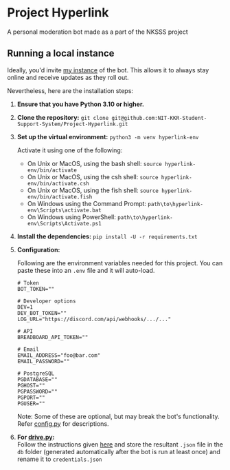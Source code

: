 # Project Hyperlink

A personal moderation bot made as a part of the NKSSS project

## Running a local instance

Ideally, you'd invite [my instance](https://discord.com/oauth2/authorize?client_id=789474485555953694&scope=bot+applications.commands&permissions=284407639234 "Bot's invite link") of the bot. This allows it to always stay online and receive updates as they roll out.

Nevertheless, here are the installation steps:

1. **Ensure that you have Python 3.10 or higher.**

2. **Clone the repository:** `git clone git@github.com:NIT-KKR-Student-Support-System/Project-Hyperlink.git`

3. **Set up the virtual environment:** `python3 -m venv hyperlink-env`

   Activate it using one of the following:

   - On Unix or MacOS, using the bash shell: `source hyperlink-env/bin/activate`
   - On Unix or MacOS, using the csh shell: `source hyperlink-env/bin/activate.csh`
   - On Unix or MacOS, using the fish shell: `source hyperlink-env/bin/activate.fish`
   - On Windows using the Command Prompt: `path\to\hyperlink-env\Scripts\activate.bat`
   - On Windows using PowerShell: `path\to\hyperlink-env\Scripts\Activate.ps1`

4. **Install the dependencies:** `pip install -U -r requirements.txt`

5. **Configuration:**

   Following are the environment variables needed for this project. You can paste these into an `.env` file and it will auto-load.
   ```properties
   # Token
   BOT_TOKEN=""

   # Developer options
   DEV=1
   DEV_BOT_TOKEN=""
   LOG_URL="https://discord.com/api/webhooks/.../..."

   # API
   BREADBOARD_API_TOKEN=""

   # Email
   EMAIL_ADDRESS="foo@bar.com"
   EMAIL_PASSWORD=""

   # PostgreSQL
   PGDATABASE=""
   PGHOST=""
   PGPASSWORD=""
   PGPORT=""
   PGUSER=""
   ```

   Note: Some of these are optional, but may break the bot's functionality. Refer [config.py](/config.py) for descriptions.

6. **For [drive.py](cogs/drive.py 'Queries a linked Google Drive'):**<br>
   Follow the instructions given [here](https://developers.google.com/drive/api/v3/quickstart/python 'Setup instructions for the Google Drive API in Python') and store the resultant `.json` file in the `db` folder (generated automatically after the bot is run at least once) and rename it to `credentials.json`
